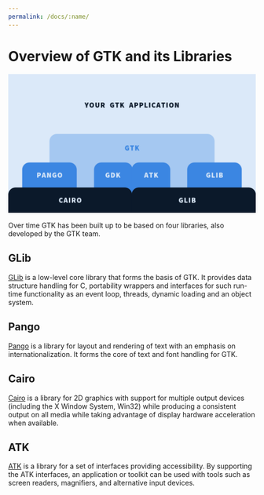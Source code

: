 ```yaml
---
permalink: /docs/:name/
---
```

# Overview of GTK and its Libraries

![GTK Architecture](/assets/img/docs/doc-gtk-architecture.png)

Over time GTK has been built up to be based on four libraries, also developed by the GTK team.

## GLib

[GLib](https://developer.gnome.org/glib/) is a low-level core library that forms the basis of GTK. It provides data structure handling for C, portability wrappers and interfaces for such run-time functionality as an event loop, threads, dynamic loading and an object system.

## Pango
[Pango](https://www.pango.org/) is a library for layout and rendering of text with an emphasis on internationalization. It forms the core of text and font handling for GTK.

## Cairo
[Cairo](https://www.cairographics.org/) is a library for 2D graphics with support for multiple output devices (including the X Window System, Win32) while producing a consistent output on all media while taking advantage of display hardware acceleration when available.

## ATK
[ATK](https://developer.gnome.org/atk/) is a library for a set of interfaces providing accessibility. By supporting the ATK interfaces, an application or toolkit can be used with tools such as screen readers, magnifiers, and alternative input devices.